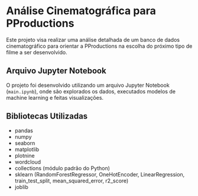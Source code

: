 # Análise Cinematográfica para PProductions

Este projeto visa realizar uma análise detalhada de um banco de dados cinematográfico para orientar a PProductions na escolha do próximo tipo de filme a ser desenvolvido.

## Arquivo Jupyter Notebook

O projeto foi desenvolvido utilizando um arquivo Jupyter Notebook (`main.ipynb`), onde são explorados os dados, executados modelos de machine learning e feitas visualizações.

## Bibliotecas Utilizadas

- pandas
- numpy
- seaborn
- matplotlib
- plotnine
- wordcloud
- collections (módulo padrão do Python)
- sklearn (RandomForestRegressor, OneHotEncoder, LinearRegression, train_test_split, mean_squared_error, r2_score)
- joblib
